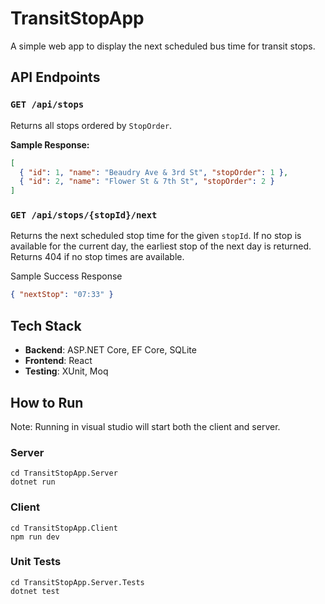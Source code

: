 # TransitStopApp
A simple web app to display the next scheduled bus time for transit stops. 

## API Endpoints

### `GET /api/stops`
Returns all stops ordered by `StopOrder`.

**Sample Response:**
```json
[
  { "id": 1, "name": "Beaudry Ave & 3rd St", "stopOrder": 1 },
  { "id": 2, "name": "Flower St & 7th St", "stopOrder": 2 }
]
```

### `GET /api/stops/{stopId}/next`

Returns the next scheduled stop time for the given `stopId`. If no stop is available for the current day, the earliest stop of the next day is returned. Returns 404 if no stop times are available.

Sample Success Response
```json
{ "nextStop": "07:33" }
```

## Tech Stack
- **Backend**: ASP.NET Core, EF Core, SQLite
- **Frontend**: React
- **Testing**: XUnit, Moq

## How to Run
Note: Running in visual studio will start both the client and server.

### Server
```
cd TransitStopApp.Server
dotnet run
```
### Client
```
cd TransitStopApp.Client
npm run dev
```
### Unit Tests
```
cd TransitStopApp.Server.Tests
dotnet test
```
